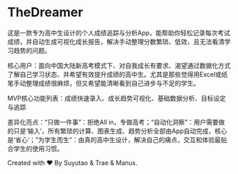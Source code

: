 # TheDreamer

这是一款专为高中生设计的个人成绩追踪与分析App，能帮助你轻松记录每次考试成绩，并自动生成可视化成长报告，解决手动整理分数繁琐、低效，且无法看清学习趋势的问题。

核心用户：面向中国大陆新高考模式下、对自我成长有要求、渴望通过数据化方式了解自己学习状态、并希望有效提升成绩的高中生。尤其是那些觉得用Excel或纸笔手动整理成绩很麻烦，但又希望能清晰看到自己进步与不足的学生。

MVP核心功能列表：成绩快速录入、成长趋势可视化、基础数据分析、目标设定与追踪

差异化亮点：“只做一件事”：拒绝All in，专做高考；“自动化洞察”：用户需要做的只是‘输入’，所有繁琐的计算、图表生成、趋势分析全部由App自动完成，核心是‘省心’；“为学生而生”：由真的高中生设计，解决自己的痛点，交互和体验最贴合学生的使用习惯。

Created with ❤️ By Suyutao & Trae & Manus.
